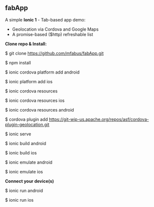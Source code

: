 ## fabApp

A simple **Ionic 1** - Tab-based app demo:
- Geolocation via Cordova and Google Maps
- A promise-based ($http) refreshable list

**Clone repo & Install:**

$ git clone https://github.com/mfabus/fabApp.git

$ npm install

$ ionic cordova platform add android

$ ionic platform add ios

$ ionic cordova resources

$ ionic cordova resources ios

$ ionic cordova resources android

$ cordova plugin add https://git-wip-us.apache.org/repos/asf/cordova-plugin-geolocation.git

$ ionic serve

$ ionic build android

$ ionic build ios

$ ionic emulate android

$ ionic emulate ios


**Connect your device(s)**

$ ionic run android

$ ionic run ios
